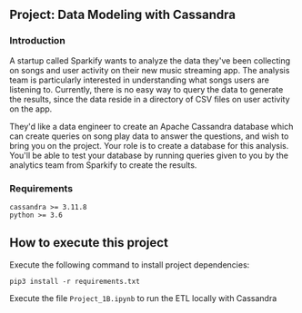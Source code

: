 ## Project: Data Modeling with Cassandra
### Introduction
A startup called Sparkify wants to analyze the data they've been collecting on songs and user activity on their new music streaming app. The analysis team is particularly interested in understanding what songs users are listening to. Currently, there is no easy way to query the data to generate the results, since the data reside in a directory of CSV files on user activity on the app.

They'd like a data engineer to create an Apache Cassandra database which can create queries on song play data to answer the questions, and wish to bring you on the project. Your role is to create a database for this analysis. You'll be able to test your database by running queries given to you by the analytics team from Sparkify to create the results.

### Requirements
```
cassandra >= 3.11.8
python >= 3.6
```

## How to execute this project
Execute the following command to install project dependencies:

```pip3 install -r requirements.txt```

Execute the file `Project_1B.ipynb` to run the ETL locally with Cassandra
